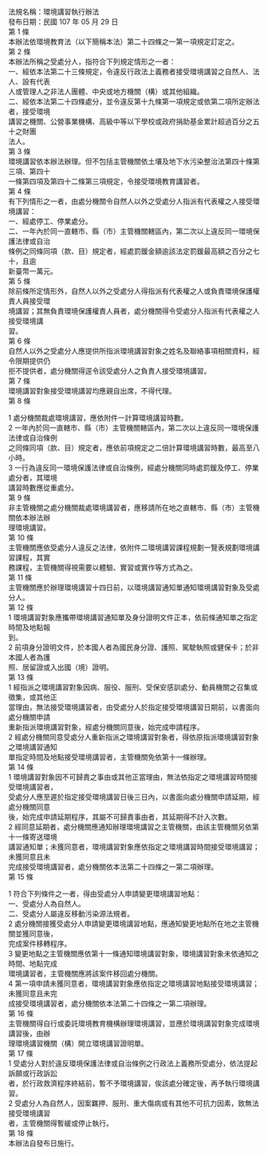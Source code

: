 法規名稱：環境講習執行辦法  
發布日期：民國 107 年 05 月 29 日  
第 1 條  
本辦法依環境教育法（以下簡稱本法）第二十四條之一第一項規定訂定之。  
第 2 條  
本辦法所稱之受處分人，指符合下列規定情形之一者：  
一、經依本法第二十三條規定，令違反行政法上義務者接受環境講習之自然人、法人、設有代表  
人或管理人之非法人團體、中央或地方機關（構）或其他組織。  
二、經依本法第二十四條處分，並令違反第十九條第一項規定或依第二項所定辦法者，接受環境  
講習之機關、公營事業機構、高級中等以下學校或政府捐助基金累計超過百分之五十之財團  
法人。  
第 3 條  
環境講習依本辦法辦理。但不包括主管機關依土壤及地下水污染整治法第四十條第三項、第四十  
一條第四項及第四十二條第三項規定，令接受環境教育講習者。  
第 4 條  
有下列情形之一者，由處分機關令自然人以外之受處分人指派有代表權之人接受環境講習：  
一、經處停工、停業處分。  
二、一年內於同一直轄市、縣（市）主管機關轄區內，第二次以上違反同一環境保護法律或自治  
條例之同條同項（款、目）規定者，經處罰鍰金額逾該法定罰鍰最高額之百分之七十，且逾  
新臺幣一萬元。  
第 5 條  
除前條所定情形外，自然人以外之受處分人得指派有代表權之人或負責環境保護權責人員接受環  
境講習；其無負責環境保護權責人員者，處分機關得令受處分人指派有代表權之人接受環境講  
習。  
第 6 條  
自然人以外之受處分人應提供所指派環境講習對象之姓名及聯絡事項相關資料，經令限期提供仍  
拒不提供者，處分機關得逕令該受處分人之負責人接受環境講習。  
第 7 條  
環境講習對象接受環境講習均應親自出席，不得代理。  
第 8 條  


1 處分機關裁處環境講習，應依附件一計算環境講習時數。  
2 一年內於同一直轄市、縣（市）主管機關轄區內，第二次以上違反同一環境保護法律或自治條例  
之同條同項（款、目）規定者，應依前項規定之二倍計算環境講習時數，最高至八小時。  
3 一行為違反同一環境保護法律或自治條例，經處分機關同時處罰鍰及停工、停業處分者，其環境  
講習時數應從重處分。  
第 9 條  
非主管機關之處分機關裁處環境講習者，應移請所在地之直轄市、縣（市）主管機關依本辦法辦  
理環境講習。  
第 10 條  
主管機關應依受處分人違反之法律，依附件二環境講習課程規劃一覽表規劃環境講習課程，其實  
務課程，主管機關得視需要以體驗、實習或實作等方式為之。  
第 11 條  
主管機關應於辦理環境講習十四日前，以環境講習通知單通知環境講習對象及受處分人。  
第 12 條  
1 環境講習對象應攜帶環境講習通知單及身分證明文件正本，依前條通知單之指定時間及地點報  
到。  
2 前項身分證明文件，於本國人者為國民身分證、護照、駕駛執照或健保卡；於非本國人者為護  
照、居留證或入出國（境）證明。  
第 13 條  
1 經指派之環境講習對象因病、服役、服刑、受保安感訓處分、動員機關之召集或徵集，或其他正  
當理由，無法接受環境講習者，由受處分人於指定接受環境講習日期前，以書面向處分機關申請  
重新指派環境講習對象，經處分機關同意後，始完成申請程序。  
2 經處分機關同意受處分人重新指派之環境講習對象者，得依原指派環境講習對象之環境講習通知  
單指定時間及地點接受環境講習者，主管機關免依第十一條辦理。  
第 14 條  
1 環境講習對象因不可歸責之事由或其他正當理由，無法依指定之環境講習時間接受環境講習者，  
受處分人應至遲於指定接受環境講習日後三日內，以書面向處分機關申請延期，經處分機關同意  
後，始完成申請延期程序，其屬不可歸責事由者，其延期得不計入次數。  
2 經同意延期者，處分機關應通知辦理環境講習之主管機關，由該主管機關另依第十一條寄送環境  
講習通知單；未獲同意者，環境講習對象應依指定之環境講習時間接受環境講習；未獲同意且未  
完成接受環境講習者，處分機關依本法第二十四條之一第二項辦理。  
第 15 條  


1 符合下列條件之一者，得由受處分人申請變更環境講習地點：  
一、受處分人為自然人。  
二、受處分人屬違反移動污染源法規者。  
2 處分機關接獲受處分人申請變更環境講習地點，應通知變更地點所在地之主管機關並獲同意後，  
完成案件移轉程序。  
3 變更地點之主管機關應依第十一條通知環境講習對象，環境講習對象未依通知之時間、地點完成  
環境講習者，主管機關應將該案件移回處分機關。  
4 第一項申請未獲同意者，環境講習對象應依指定之環境講習地點接受環境講習；未獲同意且未完  
成接受環境講習者，處分機關依本法第二十四條之一第二項辦理。  
第 16 條  
主管機關得自行或委託環境教育機構辦理環境講習，並應於環境講習對象完成環境講習後，由辦  
理環境講習機關（構）開立環境講習證明單。  
第 17 條  
1 受處分人對於違反環境保護法律或自治條例之行政法上義務所受處分，依法提起訴願或行政訴訟  
者，於行政救濟程序終結前，暫不予環境講習，俟該處分確定後，再予執行環境講習。  
2 受處分人為自然人，因案羈押、服刑、重大傷病或有其他不可抗力因素，致無法接受環境講習  
者，主管機關得暫緩或停止執行。  
第 18 條  
本辦法自發布日施行。  



